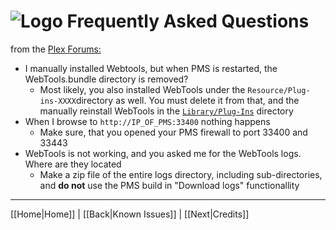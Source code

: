 # ![Logo](https://github.com/ukdtom/WebTools.bundle/blob/master/Wiki/WebTools/Logos/WebTools-48x48.png) Frequently Asked Questions
from the [Plex Forums:](http://forums.plex.tv/discussion/126254)

* I manually installed Webtools, but when PMS is restarted, the WebTools.bundle directory is removed?
  * Most likely, you also installed WebTools under the `Resource/Plug-ins-XXXX`directory as well. You must delete it from that, and the manually reinstall WebTools in the [`Library/Plug-Ins`](https://support.plex.tv/hc/en-us/articles/201106098) directory
* When I browse to `http://IP_OF_PMS:33400` nothing happens
  * Make sure, that you opened your PMS firewall to port 33400 and 33443
* WebTools is not working, and you asked me for the WebTools logs. Where are they located
  * Make a zip file of the entire logs directory, including sub-directories, and **do not** use the PMS build in "Download logs" functionallity

***

[[Home|Home]] | [[Back|Known Issues]] | [[Next|Credits]]
